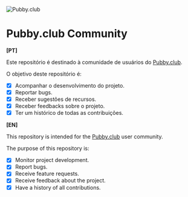 ![Pubby.club](https://pubby.club/icon.png)
# Pubby.club Community

**[PT]**

Este repositório é destinado à comunidade de usuários do [Pubby.club](https://pubby.club).

O objetivo deste repositório é:

- [x] Acompanhar o desenvolvimento do projeto.
- [x] Reportar bugs.
- [x] Receber sugestões de recursos.
- [x] Receber feedbacks sobre o projeto.
- [x] Ter um histórico de todas as contribuições.

**[EN]**

This repository is intended for the [Pubby.club](https://pubby.club) user community.

The purpose of this repository is:

- [x] Monitor project development.
- [x] Report bugs.
- [x] Receive feature requests.
- [x] Receive feedback about the project.
- [x] Have a history of all contributions.
